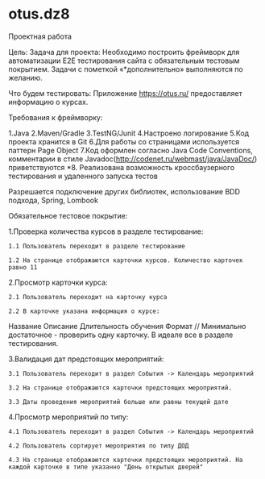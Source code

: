 # otus.dz8

Проектная работа

Цель:
Задача для проекта:  Необходимо построить фреймворк для автоматизации Е2Е тестирования сайта с обязательным тестовым покрытием. 
Задачи с пометкой «*дополнительно» выполняются по желанию.

Что будем тестировать: Приложение https://otus.ru/ предоставляет информацию о курсах.

Требования к фреймворку:

1.Java
2.Maven/Gradle
3.TestNG/Junit
4.Настроено логирование
5.Код проекта хранится в Git
6.Для работы со страницами используется паттерн Page Object
7.Код оформлен согласно Java Code Conventions, комментарии в стиле Javadoc(http://codenet.ru/webmast/java/JavaDoc/) приветствуются
*8. Реализована возможность кроссбаузерного тестирования и удаленного запуска тестов

Разрешается подключение других библиотек, использование BDD подхода, Spring, Lombook 

Обязательное тестовое покрытие:

1.Проверка количества курсов в разделе тестирование:

    1.1 Пользователь переходит в разделе тестирование 

    1.2 На странице отображаются карточки курсов. Количество карточек равно 11

2.Просмотр карточки курса: 

    2.1 Пользователь переходит на карточку курса

    2.2 В карточке указана информация о курсе:

Название
Описание
Длительность обучения
Формат // Минимально достаточное - проверить одну карточку. В идеале все в разделе тестирования.

3.Валидация дат предстоящих мероприятий: 

    3.1 Пользователь переходит в раздел События -> Календарь мероприятий 

    3.2 На странице отображаются карточки предстоящих мероприятий. 

    3.3 Даты проведения мероприятий больше или равны текущей дате

4.Просмотр мероприятий по типу: 

    4.1 Пользователь переходит в раздел События -> Календарь мероприятий 

    4.2 Пользователь сортирует мероприятия по типу ДОД

    4.3 На странице отображаются карточки предстоящих мероприятий. На каждой карточке в типе указанно "День открытых дверей" 
